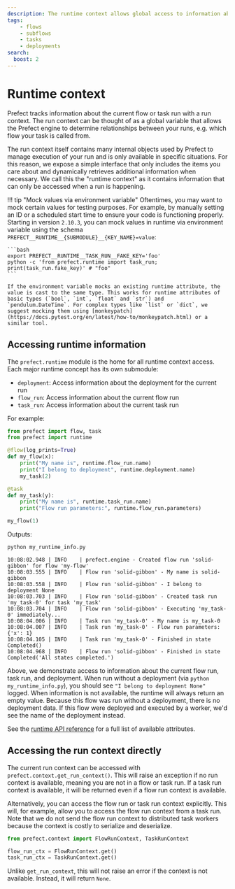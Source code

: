 ```yaml
---
description: The runtime context allows global access to information about the current run.
tags:
    - flows
    - subflows
    - tasks
    - deployments
search:
  boost: 2
---
```



# Runtime context

Prefect tracks information about the current flow or task run with a run context. The run context can be thought of as a global variable that allows the Prefect engine to determine relationships between your runs, e.g. which flow your task is called from.

The run context itself contains many internal objects used by Prefect to manage execution of your run and is only available in specific situations. For this reason, we expose a simple interface that only includes the items you care about and dynamically retrieves additional information when necessary. We call this the "runtime context" as it contains information that can only be accessed when a run is happening.

!!! tip "Mock values via environment variable"
    Oftentimes, you may want to mock certain values for testing purposes.  For example, by manually setting an ID or a scheduled start time to ensure your code is functioning properly.  Starting in version `2.10.3`, you can mock values in runtime via environment variable using the schema `PREFECT__RUNTIME__{SUBMODULE}__{KEY_NAME}=value`:
  
    ```bash
    export PREFECT__RUNTIME__TASK_RUN__FAKE_KEY='foo'
    python -c 'from prefect.runtime import task_run; print(task_run.fake_key)' # "foo"
    ```
    
    If the environment variable mocks an existing runtime attribute, the value is cast to the same type. This works for runtime attributes of basic types (`bool`, `int`, `float` and `str`) and `pendulum.DateTime`. For complex types like `list` or `dict`, we suggest mocking them using [monkeypatch](https://docs.pytest.org/en/latest/how-to/monkeypatch.html) or a similar tool.

## Accessing runtime information

The `prefect.runtime` module is the home for all runtime context access. Each major runtime concept has its own submodule:

- `deployment`: Access information about the deployment for the current run
- `flow_run`: Access information about the current flow run
- `task_run`: Access information about the current task run

For example:

```python hl_lines="2 6 7 12 13"
from prefect import flow, task
from prefect import runtime

@flow(log_prints=True)
def my_flow(x):
    print("My name is", runtime.flow_run.name)
    print("I belong to deployment", runtime.deployment.name)
    my_task(2)

@task
def my_task(y):
    print("My name is", runtime.task_run.name)
    print("Flow run parameters:", runtime.flow_run.parameters)

my_flow(1)
```

Outputs:

```bash
python my_runtime_info.py
```

```{.output .no-copy }
10:08:02.948 | INFO    | prefect.engine - Created flow run 'solid-gibbon' for flow 'my-flow'
10:08:03.555 | INFO    | Flow run 'solid-gibbon' - My name is solid-gibbon
10:08:03.558 | INFO    | Flow run 'solid-gibbon' - I belong to deployment None
10:08:03.703 | INFO    | Flow run 'solid-gibbon' - Created task run 'my_task-0' for task 'my_task'
10:08:03.704 | INFO    | Flow run 'solid-gibbon' - Executing 'my_task-0' immediately...
10:08:04.006 | INFO    | Task run 'my_task-0' - My name is my_task-0
10:08:04.007 | INFO    | Task run 'my_task-0' - Flow run parameters: {'x': 1}
10:08:04.105 | INFO    | Task run 'my_task-0' - Finished in state Completed()
10:08:04.968 | INFO    | Flow run 'solid-gibbon' - Finished in state Completed('All states completed.')
```

Above, we demonstrate access to information about the current flow run, task run, and deployment. When run without a deployment (via `python my_runtime_info.py`), you should see `"I belong to deployment None"` logged. When information is not available, the runtime will always return an empty value. Because this flow was run without a deployment, there is no deployment data. If this flow were deployed and executed by a worker, we'd see the name of the deployment instead.

See the [runtime API reference](/api-ref/prefect/runtime/flow_run/) for a full list of available attributes.

## Accessing the run context directly

The current run context can be accessed with `prefect.context.get_run_context()`. This will raise an exception if no run context is available, meaning you are not in a flow or task run. If a task run context is available, it will be returned even if a flow run context is available.

Alternatively, you can access the flow run or task run context explicitly. This will, for example, allow you to access the flow run context from a task run. Note that we do not send the flow run context to distributed task workers because the context is costly to serialize and deserialize.

```python
from prefect.context import FlowRunContext, TaskRunContext

flow_run_ctx = FlowRunContext.get()
task_run_ctx = TaskRunContext.get()
```

Unlike `get_run_context`, this will not raise an error if the context is not available. Instead, it will return `None`.
